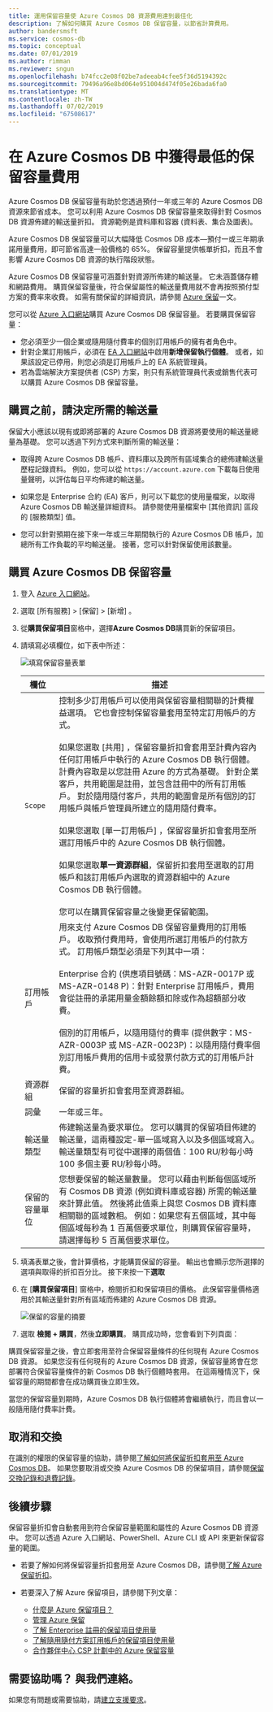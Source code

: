 ```yaml
---
title: 運用保留容量使 Azure Cosmos DB 資源費用達到最佳化
description: 了解如何購買 Azure Cosmos DB 保留容量，以節省計算費用。
author: bandersmsft
ms.service: cosmos-db
ms.topic: conceptual
ms.date: 07/01/2019
ms.author: rimman
ms.reviewer: sngun
ms.openlocfilehash: b74fcc2e08f02be7adeeab4cfee5f36d5194392c
ms.sourcegitcommit: 79496a96e8bd064e951004d474f05e26bada6fa0
ms.translationtype: MT
ms.contentlocale: zh-TW
ms.lasthandoff: 07/02/2019
ms.locfileid: "67508617"
---
```

# <a name="optimize-cost-with-reserved-capacity-in-azure-cosmos-db"></a>在 Azure Cosmos DB 中獲得最低的保留容量費用

Azure Cosmos DB 保留容量有助於您透過預付一年或三年的 Azure Cosmos DB 資源來節省成本。 您可以利用 Azure Cosmos DB 保留容量來取得針對 Cosmos DB 資源佈建的輸送量折扣。 資源範例是資料庫和容器 (資料表、集合及圖表)。

Azure Cosmos DB 保留容量可以大幅降低 Cosmos DB 成本&mdash;預付一或三年期承諾用量費用，即可節省高達一般價格的 65%。 保留容量提供帳單折扣，而且不會影響 Azure Cosmos DB 資源的執行階段狀態。

Azure Cosmos DB 保留容量可涵蓋針對資源所佈建的輸送量。 它未涵蓋儲存體和網路費用。 購買保留容量後，符合保留屬性的輸送量費用就不會再按照預付型方案的費率來收費。 如需有關保留的詳細資訊，請參閱 [Azure 保留](../billing/billing-save-compute-costs-reservations.md)一文。

您可以從 [Azure 入口網站](https://portal.azure.com)購買 Azure Cosmos DB 保留容量。 若要購買保留容量：

* 您必須至少一個企業或隨用隨付費率的個別訂用帳戶的擁有者角色中。  
* 針對企業訂用帳戶，必須在 [EA 入口網站](https://ea.azure.com)中啟用**新增保留執行個體**。 或者，如果該設定已停用，則您必須是訂用帳戶上的 EA 系統管理員。
* 若為雲端解決方案提供者 (CSP) 方案，則只有系統管理員代表或銷售代表可以購買 Azure Cosmos DB 保留容量。

## <a name="determine-the-required-throughput-before-purchase"></a>購買之前，請決定所需的輸送量

保留大小應該以現有或即將部署的 Azure Cosmos DB 資源將要使用的輸送量總量為基礎。 您可以透過下列方式來判斷所需的輸送量：

* 取得跨 Azure Cosmos DB 帳戶、資料庫以及跨所有區域集合的總佈建輸送量歷程記錄資料。 例如，您可以從 `https://account.azure.com` 下載每日使用量聲明，以評估每日平均佈建的輸送量。

* 如果您是 Enterprise 合約 (EA) 客戶，則可以下載您的使用量檔案，以取得 Azure Cosmos DB 輸送量詳細資料。 請參閱使用量檔案中 [其他資訊]  區段的 [服務類型]  值。

* 您可以針對預期在接下來一年或三年期間執行的 Azure Cosmos DB 帳戶，加總所有工作負載的平均輸送量。 接著，您可以針對保留使用該數量。

## <a name="buy-azure-cosmos-db-reserved-capacity"></a>購買 Azure Cosmos DB 保留容量

1. 登入 [Azure 入口網站](https://portal.azure.com)。  

2. 選取 [所有服務]   > [保留]   > [新增]  。  

3. 從**購買保留項目**窗格中，選擇**Azure Cosmos DB**購買新的保留項目。  

4. 請填寫必填欄位，如下表中所述：

   ![填寫保留容量表單](./media/cosmos-db-reserved-capacity/fill-reserved-capacity-form.png)

   |欄位  |描述  |
   |---------|---------|
   |`Scope`   |   控制多少訂用帳戶可以使用與保留容量相關聯的計費權益選項。 它也會控制保留容量套用至特定訂用帳戶的方式。 <br/><br/>  如果您選取 [共用]  ，保留容量折扣會套用至計費內容內任何訂用帳戶中執行的 Azure Cosmos DB 執行個體。 計費內容取是以您註冊 Azure 的方式為基礎。 針對企業客戶，共用範圍是註冊，並包含註冊中的所有訂用帳戶。 對於隨用隨付客戶，共用的範圍會是所有個別的訂用帳戶與帳戶管理員所建立的隨用隨付費率。  <br/><br/>  如果您選取 [單一訂用帳戶]  ，保留容量折扣會套用至所選訂用帳戶中的 Azure Cosmos DB 執行個體。 <br/><br/> 如果您選取**單一資源群組**，保留折扣套用至選取的訂用帳戶和該訂用帳戶內選取的資源群組中的 Azure Cosmos DB 執行個體。 <br/><br/> 您可以在購買保留容量之後變更保留範圍。  |
   |訂用帳戶  |   用來支付 Azure Cosmos DB 保留容量費用的訂用帳戶。 收取預付費用時，會使用所選訂用帳戶的付款方式。 訂用帳戶類型必須是下列其中一項： <br/><br/>  Enterprise 合約 (供應項目號碼：MS-AZR-0017P 或 MS-AZR-0148 P)：針對 Enterprise 訂用帳戶，費用會從註冊的承諾用量金額餘額扣除或作為超額部分收費。 <br/><br/> 個別的訂用帳戶，以隨用隨付的費率 (提供數字：MS-AZR-0003P 或 MS-AZR-0023P)：以隨用隨付費率個別訂用帳戶費用的信用卡或發票付款方式的訂用帳戶計費。    |
   | 資源群組 | 保留的容量折扣會套用至資源群組。 |
   |詞彙  |   一年或三年。   |
   |輸送量類型   |  佈建輸送量為要求單位。 您可以購買的保留項目佈建的輸送量，這兩種設定-單一區域寫入以及多個區域寫入。 輸送量類型有可從中選擇的兩個值：100 RU/秒每小時 100 多個主要 RU/秒每小時。|
   | 保留的容量單位| 您想要保留的輸送量數量。 您可以藉由判斷每個區域所有 Cosmos DB 資源 (例如資料庫或容器) 所需的輸送量來計算此值。 然後將此值乘上與您 Cosmos DB 資料庫相關聯的區域數相。 例如：如果您有五個區域，其中每個區域每秒為 1 百萬個要求單位，則購買保留容量時，請選擇每秒 5 百萬個要求單位。 |
 

5. 填滿表單之後，會計算價格，才能購買保留的容量。 輸出也會顯示您所選擇的選項與取得的折扣百分比。 接下來按一下**選取**

6. 在 [**購買保留項目**] 窗格中，檢閱折扣和保留項目的價格。 此保留容量價格適用於其輸送量針對所有區域而佈建的 Azure Cosmos DB 資源。  

   ![保留的容量的摘要](./media/cosmos-db-reserved-capacity/reserved-capacity-summary.png)

7. 選取 **檢閱 + 購買**，然後**立即購買**。 購買成功時，您會看到下列頁面：

購買保留容量之後，會立即套用至符合保留容量條件的任何現有 Azure Cosmos DB 資源。 如果您沒有任何現有的 Azure Cosmos DB 資源，保留容量將會在您部署符合保留容量條件的新 Cosmos DB 執行個體時套用。 在這兩種情況下，保留容量的期間都會在成功購買後立即生效。

當您的保留容量到期時，Azure Cosmos DB 執行個體將會繼續執行，而且會以一般隨用隨付費率計費。

## <a name="cancellation-and-exchanges"></a>取消和交換

在識別的權限的保留容量的協助，請參閱[了解如何將保留折扣套用至 Azure Cosmos DB](../billing/billing-understand-cosmosdb-reservation-charges.md)。 如果您要取消或交換 Azure Cosmos DB 的保留項目，請參閱[保留交換記錄和退費記錄](../billing/billing-azure-reservations-self-service-exchange-and-refund.md)。

## <a name="next-steps"></a>後續步驟

保留容量折扣會自動套用到符合保留容量範圍和屬性的 Azure Cosmos DB 資源中。 您可以透過 Azure 入口網站、PowerShell、Azure CLI 或 API 來更新保留容量的範圍。

*  若要了解如何將保留容量折扣套用至 Azure Cosmos DB，請參閱[了解 Azure 保留折扣](../billing/billing-understand-cosmosdb-reservation-charges.md)。

* 若要深入了解 Azure 保留項目，請參閱下列文章：

   * [什麼是 Azure 保留項目？](../billing/billing-save-compute-costs-reservations.md)  
   * [管理 Azure 保留](../billing/billing-manage-reserved-vm-instance.md)  
   * [了解 Enterprise 註冊的保留項目使用量](../billing/billing-understand-reserved-instance-usage-ea.md)  
   * [了解隨用隨付方案訂用帳戶的保留項目使用量](../billing/billing-understand-reserved-instance-usage.md)
   * [合作夥伴中心 CSP 計劃中的 Azure 保留容量](https://docs.microsoft.com/partner-center/azure-reservations)

## <a name="need-help-contact-us"></a>需要協助嗎？ 與我們連絡。

如果您有問題或需要協助，請[建立支援要求](https://portal.azure.com/#blade/Microsoft_Azure_Support/HelpAndSupportBlade/newsupportrequest)。
